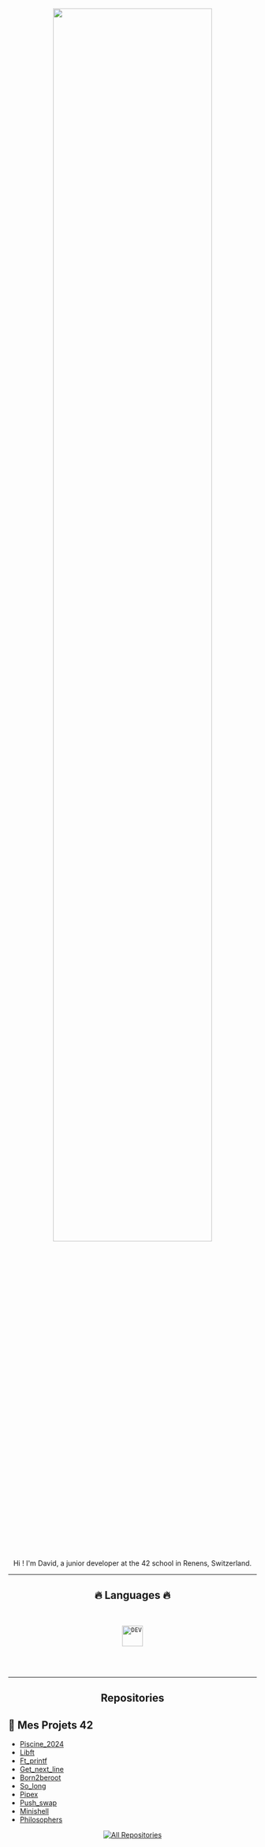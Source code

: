 <h1 align="center">
  <img src="https://static.displate.com/857x1200/displate/2022-11-27/c7689418499ccd95e71e81a67fc234e8_f4f6442cdc9cf05c9523c0bd70f1d066.jpg" width="80%">
</h1>

<p align="center"> 
Hi ! I'm David, a junior developer at the 42 school in Renens, Switzerland.
</p>

<hr>
<h2 align="center">🔥 Languages 🔥</h2>
<br>
<p align="center">
  <code><img title="DEV" height="42" src="https://skillicons.dev/icons?i=c"></code>
  <br>
  <br>
</p>
<br/>
<hr/>

<h2 align="center"> Repositories </h2>

## 📂 Mes Projets 42

- [Piscine_2024](https://github.com/KameCode42/Piscine_2024)
- [Libft](https://github.com/KameCode42/libft)
- [Ft_printf](https://github.com/KameCode42/printf)
- [Get_next_line](https://github.com/KameCode42/get_next_line)
- [Born2beroot](https://github.com/KameCode42/Born2beroot)
- [So_long](https://github.com/KameCode42/so_long)
- [Pipex](https://github.com/KameCode42/pipex)
- [Push_swap](https://github.com/KameCode42/push_swap)
- [Minishell](https://github.com/KameCode42/minishell)
- [Philosophers](https://github.com/KameCode42/philosophers)

</div>

<p align="center">
  <a href="https://github.com/KameCode42?tab=repositories" target="_blank"><img alt="All Repositories" title="All Repositories" src="https://img.shields.io/badge/-All%20Repos-2962FF?style=for-the-badge&logo=koding&logoColor=white"/></a>
</p>
